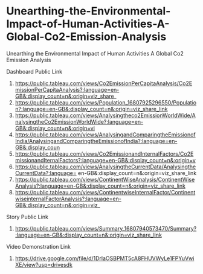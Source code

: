 # Unearthing-the-Environmental-Impact-of-Human-Activities-A-Global-Co2-Emission-Analysis
Unearthing the Environmental Impact of Human Activities A Global Co2 Emission Analysis

Dashboard Public Link

1. https://public.tableau.com/views/Co2EmissionPerCapitaAnalysis/Co2EmissionPerCapitaAnalysis?:language=en-GB&:display_count=n&:origin=viz_share_
2. https://public.tableau.com/views/Population_16807925296550/Population?:language=en-GB&:display_count=n&:origin=viz_share_link
3. https://public.tableau.com/views/Analysingtheco2EmissionWorldWide/AnalysingtheCo2EmissionWorldWide?:language=en-GB&:display_count=n&:origin=vi
4. https://public.tableau.com/views/AnalysingandComparingtheEmissionofIndia/AnalysingandComparingtheEmissionofIndia?:language=en-GB&:display_coun
5. https://public.tableau.com/views/Co2EmissionandInternalFactors/Co2EmissionandIternalFactors?:language=en-GB&:display_count=n&:origin=v
6. https://public.tableau.com/views/AnalysingtheCurrentData/AnalysingtheCurrentData?:language=
en-GB&:display_count=n&:origin=viz_share_link
7. https://public.tableau.com/views/ContinentWiseAnalysis/ContinentWiseAnalysis?:language=en-GB&:display_count=n&:origin=viz_share_link
8. https://public.tableau.com/views/ContinentwiseInternalFactor/ContinentwiseinternalFactorAnalysis?:language=en-GB&:display_count=n&:origin=viz_

Story Public Link 

1. https://public.tableau.com/views/Summary_16807940573470/Summary?:language=en-GB&:display_count=n&:origin=viz_share_link

Video Demonstration Link 

1. https://drive.google.com/file/d/1DrlaOSBPMT5cA8FHUVWyLe1FPYuVwiXE/view?usp=drivesdk
